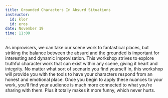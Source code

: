 ```yaml
---
title: Grounded Characters In Absurd Situations
instructor:
  id: klor
  id: eros
date: November 19
time: 11:00
---
```

As improvisers, we can take our scene work to fantastical places, but striking the balance between the absurd and the grounded is important for interesting and dynamic improvisation. This workshop strives to explore truthful character work that can exist within any scene, giving it heart and integrity. No matter what sort of scenario you find yourself in, this workshop will provide you with the tools to have your characters respond from an honest and emotional place. Once you begin to apply these nuances to your work, you’ll find your audience is much more connected to what you’re sharing with them. Plus it totally makes it more funny, which never hurts.
